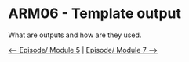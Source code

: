 # ARM06 - Template output

What are outputs and how are they used.


[<-- Episode/ Module 5](../ARM05/README.md) | [Episode/ Module 7 -->](../ARM07/README.md)